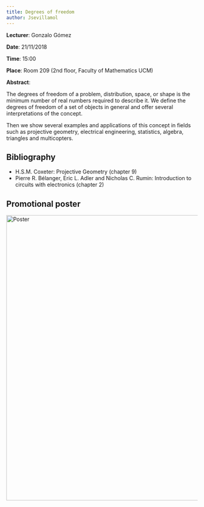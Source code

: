 ```yaml
---
title: Degrees of freedom
author: Jsevillamol
---
```

**Lecturer**: Gonzalo Gómez

**Date**: 21/11/2018

**Time**: 15:00

**Place**: Room 209 (2nd floor, Faculty of Mathematics UCM)

**Abstract**:

The degrees of freedom of a problem, distribution, space, or shape is
the minimum number of real numbers required to describe it. We define
the degrees of freedom of a set of objects in general and offer
several interpretations of the concept.

Then we show several examples and applications of this concept in
fields such as projective geometry, electrical engineering,
statistics, algebra, triangles and multicopters.

## Bibliography

* H.S.M. Coxeter: Projective Geometry (chapter 9)
* Pierre R. Bélanger, Eric L. Adler and Nicholas C. Rumin: Introduction to circuits with electronics (chapter 2)

## Promotional poster
 <img src="/images/posters/degrees_of_freedom.png" alt="Poster" style="width: 750px;"/>

